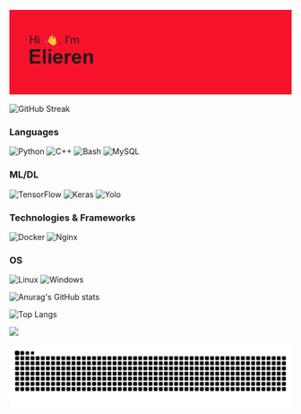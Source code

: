 ![](header.png)

![GitHub Streak](https://github-readme-streak-stats.herokuapp.com/?user=Elieren&theme=dark)

### Languages
![Python](https://img.shields.io/badge/python-black?style=for-the-badge&logo=python)
![C++](https://img.shields.io/badge/c++-black?style=for-the-badge&logo=cplusplus&logoColor=blue)
![Bash](https://img.shields.io/badge/bash-black?style=for-the-badge&logo=gnu-bash&logoColor=white)
![MySQL](https://img.shields.io/badge/MySQL-black?style=for-the-badge&logo=mysql)

### ML/DL
![TensorFlow](https://img.shields.io/badge/TensorFlow-black.svg?style=for-the-badge&logo=TensorFlow)
![Keras](https://img.shields.io/badge/Keras-black.svg?style=for-the-badge&logo=Keras&logoColor=red)
![Yolo](https://img.shields.io/badge/yolo-black.svg?style=for-the-badge&logo=yolo)

### Technologies & Frameworks
![Docker](https://img.shields.io/badge/docker-black?style=for-the-badge&logo=docker)
![Nginx](https://img.shields.io/badge/nginx-black.svg?style=for-the-badge&logo=nginx&logoColor=green)

### OS
![Linux](https://img.shields.io/badge/linux-black?style=for-the-badge&logo=Linux)
![Windows](https://img.shields.io/badge/Windows-black?style=for-the-badge&logo=Windows&logoColor=blue)

![Anurag's GitHub stats](https://github-readme-stats.vercel.app/api?username=Elieren&theme=dark)

![Top Langs](https://github-readme-stats.vercel.app/api/top-langs/?username=Elieren&layout=compact&theme=dark)

![](https://github-profile-summary-cards.vercel.app/api/cards/profile-details?username=Elieren&theme=dark)

![Snake animation](https://github.com/Elieren/Elieren/blob/output/github-contribution-grid-snake.svg)